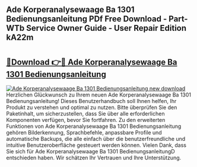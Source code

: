 ## Ade Korperanalysewaage Ba 1301 Bedienungsanleitung PDf Free Download - Part-WTb Service Owner Guide - User Repair Edition kA22m

# <h2><a href="http://df3ozm.blite.top/?on=Ade+Korperanalysewaage+Ba+1301+Bedienungsanleitung">🔗Download 👉🔴 Ade Korperanalysewaage Ba 1301 Bedienungsanleitung</a></h2>

[![Ade Korperanalysewaage Ba 1301 Bedienungsanleitung new download](https://i.imgur.com/lujVjoI.png)](http://df3ozm.blite.top/?on=Ade+Korperanalysewaage+Ba+1301+Bedienungsanleitung)
Herzlichen Glückwunsch zu Ihrem neuen Ade Korperanalysewaage Ba 1301 Bedienungsanleitung! Dieses Benutzerhandbuch soll Ihnen helfen, Ihr Produkt zu verstehen und optimal zu nutzen. Bitte überprüfen Sie den Paketinhalt, um sicherzustellen, dass Sie über alle erforderlichen Komponenten verfügen, bevor Sie fortfahren. Zu den erweiterten Funktionen von Ade Korperanalysewaage Ba 1301 Bedienungsanleitung gehören Bilderkennung, Sprachbefehle, anpassbare Profile und automatische Backups, die alle einfach über die benutzerfreundliche und intuitive Benutzeroberfläche gesteuert werden können. Vielen Dank, dass Sie sich für Ade Korperanalysewaage Ba 1301 BedienungsanleitungD entschieden haben. Wir schätzen Ihr Vertrauen und Ihre Unterstützung.
